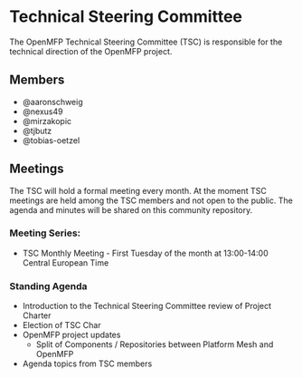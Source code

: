 # Technical Steering Committee 

The OpenMFP Technical Steering Committee (TSC) is responsible for the technical direction of the OpenMFP project. 

## Members
- @aaronschweig
- @nexus49
- @mirzakopic
- @tjbutz
- @tobias-oetzel

## Meetings

The TSC will hold a formal meeting every month. At the moment TSC meetings are held among the TSC members and not open to the public. The agenda and minutes will be shared on this community repository.

### Meeting Series:

- TSC Monthly Meeting - First Tuesday of the month at 13:00-14:00 Central European Time


### Standing Agenda

- Introduction to the Technical Steering Committee review of Project Charter
- Election of TSC Char
- OpenMFP project updates
  -  Split of Components / Repositories between Platform Mesh and OpenMFP
- Agenda topics from TSC members
